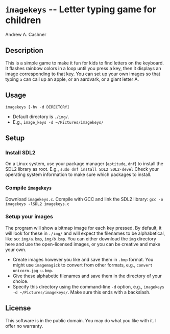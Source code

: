 # `imagekeys` -- Letter typing game for children

Andrew A. Cashner

## Description

This is a simple game to make it fun for kids to find letters on the keyboard.
It flashes rainbow colors in a loop until you press a key, then it displays
an image corresponding to that key.
You can set up your own images so that typing `a` can call up an apple, or an 
aardvark, or a giant letter A.

## Usage

`imagekeys [-hv -d DIRECTORY]`

* Default directory is `./img/`.
* E.g., `image_keys -d ~/Pictures/imagekeys/`

## Setup 

### Install SDL2

On a Linux system, use your package manager (`aptitude`, `dnf`) to install 
the SDL2 library as root. E.g., `sudo dnf install SDL2 SDL2-devel`
Check your operating system information to make sure which packages to install.

### Compile `imagekeys`

Download `imagekeys.c`.
Compile with GCC and link the SDL2 library: `gcc -o imagekeys -lSDL2 imagekeys.c`

### Setup your images

The program will show a bitmap image for each key pressed.
By default, it will look for these in `./img/` and will expect the filenames to be
alphabetical, like so: `img/a.bmp`, `img/b.bmp`.
You can either download the `img` directory here and use the open-licensed images,
or you can be creative and make your own.

* Create images however you like and save them in `.bmp` format. You might use `imagemagick` to convert from other formats, e.g., `convert unicorn.jpg u.bmp`.
* Give these alphabetic filenames and save them in the directory of your choice.
* Specify this directory using the command-line `-d` option, e.g., `imagekeys -d ~/Pictures/imagekeys/`. Make sure this ends with a backslash.

## License

This software is in the public domain.
You may do what you like with it.
I offer no warranty.


